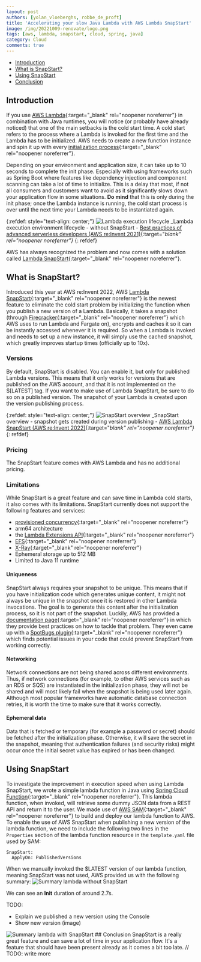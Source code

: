 ```yaml
---
layout: post
authors: [yolan_vloeberghs, robbe_de_proft]
title: 'Accelerating your slow Java Lambda with AWS Lambda SnapStart'
image: /img/20221009-renovate/logo.png
tags: [aws, lambda, snapstart, cloud, spring, java]
category: Cloud
comments: true
---
```


- [Introduction](#introduction)
- [What is SnapStart?](#what-is-snapstart)
- [Using SnapStart](#using-snapstart)
- [Conclusion](#conclusion)

## Introduction
If you use [AWS Lambda](https://aws.amazon.com/lambda/){:target="_blank" rel="noopener noreferrer"} in combination with Java runtimes, you will notice (or probably have already noticed) that one of the main setbacks is the cold start time.
A cold start refers to the process where a Lambda is invoked for the first time and the Lambda has to be initialized.
AWS needs to create a new function instance and spin it up with every [initialization process](https://docs.aws.amazon.com/lambda/latest/dg/lambda-runtime-environment.html#runtimes-lifecycle-ib){:target="_blank" rel="noopener noreferrer"}. 

Depending on your environment and application size, it can take up to 10 seconds to complete the init phase.
Especially with using frameworks such as Spring Boot where features like dependency injection and component scanning can take a lot of time to initialize.
This is a delay that most, if not all consumers and customers want to avoid as it significantly slows down your application flow in some situations.
**Do mind** that this is only during the init phase; once the Lambda instance is running, the cold start process is over until the next time your Lambda needs to be instantiated again.


{:refdef: style="text-align: center;"}
<img src="{{ '/img/2022-12-23-aws-lambda-snapstart-spring-cloud-function/lambda-execution-lifecycle.png' | prepend: site.baseurl }}" alt="Lambda execution lifecycle" class="image center" style="margin:0px auto; max-width:100%">
_Lambda execution environment lifecycle - without SnapStart - [Best practices of advanced serverless developers (AWS re:Invent 2021)](https://www.youtube.com/watch?v=dnFm6MlPnco){:target="_blank" rel="noopener noreferrer"}_
{: refdef}

AWS has always recognized the problem and now comes with a solution called [Lambda SnapStart](https://docs.aws.amazon.com/lambda/latest/dg/snapstart.html){:target="_blank" rel="noopener noreferrer"}.
## What is SnapStart?
Introduced this year at AWS re:Invent 2022, AWS [Lambda SnapStart](https://docs.aws.amazon.com/lambda/latest/dg/snapstart.html){:target="_blank" rel="noopener noreferrer"} is the newest feature to eliminate the cold start problem by initializing the function when you publish a new version of a Lambda.
Basically, it takes a snapshot (through [Firecracker](https://firecracker-microvm.github.io/){:target="_blank" rel="noopener noreferrer"}  which AWS uses to run Lambda and Fargate on), encrypts and caches it so it can be instantly accessed whenever it is required.
So when a Lambda is invoked and needs to set up a new instance, it will simply use the cached snapshot, which greatly improves startup times (officially up to 10x).
### Versions
By default, SnapStart is disabled.
You can enable it, but only for published Lambda versions.
This means that it only works for versions that are published on the AWS account, and that it is not implemented on the $[LATEST] tag. If you want to make use of Lambda SnapStart, be sure to do so on a published version.
The snapshot of your Lambda is created upon the version publishing process.

{:refdef: style="text-align: center;"}
<img src="{{ '/img/2022-12-23-aws-lambda-snapstart-spring-cloud-function/snapstart-overview.png' | prepend: site.baseurl }}" alt="SnapStart overview" class="image center" style="margin:0px auto; max-width:100%">
_SnapStart overview - snapshot gets created during version publishing - [AWS Lambda SnapStart (AWS re:Invent 2022)](https://www.youtube.com/watch?v=ZbnAithBNYY){:target="_blank" rel="noopener noreferrer"}_
{: refdef}

### Pricing
The SnapStart feature comes with AWS Lambda and has no additional pricing.
### Limitations
While SnapStart is a great feature and can save time in Lambda cold starts, it also comes with its limitations.
SnapStart currently does not support the following features and services:
- [provisioned concurrency](https://docs.aws.amazon.com/lambda/latest/dg/provisioned-concurrency.html){:target="_blank" rel="noopener noreferrer"}
- arm64 architecture
- the [Lambda Extensions API](https://docs.aws.amazon.com/lambda/latest/dg/runtimes-extensions-api.html){:target="_blank" rel="noopener noreferrer"}
- [EFS](https://aws.amazon.com/efs/){:target="_blank" rel="noopener noreferrer"}
- [X-Ray](https://aws.amazon.com/xray/){:target="_blank" rel="noopener noreferrer"}
- Ephemeral storage up to 512 MB
- Limited to Java 11 runtime
#### Uniqueness
SnapStart always requires your snapshot to be unique. 
This means that if you have initialization code which generates unique content, it might not always be unique in the snapshot once it is restored in other Lambda invocations.
The goal is to generate this content after the initialization process, so it is not part of the snapshot.
Luckily, AWS has provided a [documentation page](https://docs.aws.amazon.com/lambda/latest/dg/snapstart-uniqueness.html){:target="_blank" rel="noopener noreferrer"} in which they provide best practices on how to tackle that problem.
They even came up with a [SpotBugs plugin](https://github.com/aws/aws-lambda-snapstart-java-rules){:target="_blank" rel="noopener noreferrer"}  which finds potential issues in your code that could prevent SnapStart from working correctly.
#### Networking
Network connections are not being shared across different environments.
Thus, if network connections (for example, to other AWS services such as an RDS or SQS) are instantiated in the initialization phase, they will not be shared and will most likely fail when the snapshot is being used later again.
Although most popular frameworks have automatic database connection retries, it is worth the time to make sure that it works correctly.
#### Ephemeral data
Data that is fetched or temporary (for example a password or secret) should be fetched after the initialization phase.
Otherwise, it will save the secret in the snapshot, meaning that authentication failures (and security risks) might occur once the initial secret value has expired or has been changed.
## Using SnapStart
To investigate the improvement in execution speed when using Lambda SnapStart, we wrote a simple lambda function in Java using [Spring Cloud Function](https://spring.io/projects/spring-cloud-function){:target="_blank" rel="noopener noreferrer"}.
This lambda function, when invoked, will retrieve some dummy JSON data from a REST API and return it to the user.
We made use of [AWS SAM](https://docs.aws.amazon.com/serverless-application-model/latest/developerguide/what-is-sam.html){:target="_blank" rel="noopener noreferrer"} to build and deploy our lambda function to AWS.
To enable the use of AWS SnapStart when publishing a new version of the lambda function, we need to include the following two lines in the `Properties` section of the lambda function resource in the `template.yaml` file used by SAM:
```
SnapStart:
  ApplyOn: PublishedVersions
```

When we manually invoked the $LATEST version of our lambda function, meaning SnapStart was not used, AWS provided us with the following summary:
<img src="{{ '/img/2022-12-23-aws-lambda-snapstart-spring-cloud-function/summary-cold-start.jpeg' | prepend: site.baseurl }}" alt="Summary lambda without SnapStart" class="image fit">

We can see an **Init** duration of around 2.7s.

TODO:
- Explain we published a new version using the Console
- Show new version (image)
<img src="{{ '/img/2022-12-23-aws-lambda-snapstart-spring-cloud-function/summary-snapstart.jpeg' | prepend: site.baseurl }}" alt="Summary lambda with SnapStart" class="image fit">
## Conclusion
SnapStart is a really great feature and can save a lot of time in your application flow.
It's a feature that should have been present already as it comes a bit too late. 
// TODO: write more

